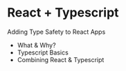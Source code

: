 # React + Typescript
Adding Type Safety to React Apps


- What & Why?
- Typescript Basics
- Combining React & Typescript
